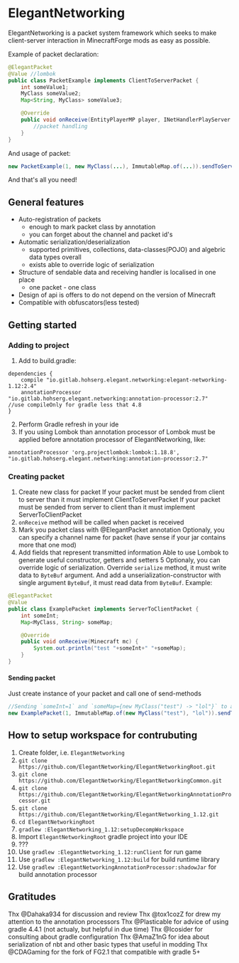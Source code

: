 # ElegantNetworking

ElegantNetworking is a packet system framework which seeks to make client-server interaction in MinecraftForge mods as easy as possible. 

Example of packet declaration:
```java
@ElegantPacket
@Value //lombok
public class PacketExample implements ClientToServerPacket {
    int someValue1;
    MyClass someValue2;
    Map<String, MyClass> someValue3;

    @Override
    public void onReceive(EntityPlayerMP player, INetHandlerPlayServer handler) {
        //packet handling
    }
}
```
And usage of packet:
```java
new PacketExample(1, new MyClass(...), ImmutableMap.of(...)).sendToServer();
```
And that's all you need!

## General features
+ Auto-registration of packets
  * enough to mark packet class by annotation
  * you can forget about the channel and packet id's
+ Automatic serialization/deserialization
  * supported primitives, collections, data-classes(POJO) and algebric data types overall
  * exists able to override logic of serialization
+ Structure of sendable data and receiving handler is localised in one place
  * one packet - one class
+ Design of api is offers to do not depend on the version of Minecraft
+ Compatible with obfuscators(less tested)

## Getting started
### Adding to project
1. Add to build.gradle:
```groowy
dependencies {
    compile "io.gitlab.hohserg.elegant.networking:elegant-networking-1.12:2.4"
    annotationProcessor  "io.gitlab.hohserg.elegant.networking:annotation-processor:2.7"   //use compileOnly for gradle less that 4.8
}
```
2. Perform Gradle refresh in your ide
3. If you using Lombok than annotation processor of Lombok must be applied before annotation processor of ElegantNetworking, like:
```groowy
annotationProcessor 'org.projectlombok:lombok:1.18.8', "io.gitlab.hohserg.elegant.networking:annotation-processor:2.7"
```
### Creating packet
1. Create new class for packet
If your packet must be sended from client to server than it must implement ClientToServerPacket
If your packet must be sended from server to client than it must implement ServerToClientPacket
2. `onReceive` method will be called when packet is received
3. Mark you packet class with @ElegantPacket annotation
Optionaly, you can specify a channel name for packet (have sense if your jar contains more that one mod)
4. Add fields that represent transmitted information
Able to use Lombok to generate useful constructor, getters and setters
5 Optionaly, you can override logic of serialization. 
Override `serialize` method, it must write data to `ByteBuf` argument.
And add a unserialization-constructor with single argument `ByteBuf`, it must read data from `ByteBuf`.
Example:
```java
@ElegantPacket
@Value
public class ExamplePacket implements ServerToClientPacket {
    int someInt;
    Map<MyClass, String> someMap;

    @Override
    public void onReceive(Minecraft mc) {
        System.out.println("test "+someInt+" "+someMap);
    }
}
```
#### Sending packet
Just create instance of your packet and call one of send-methods
```java
//Sending `someInt=1` and `someMap={new MyClass("test") -> "lol"}` to all players in dimension `world`
new ExamplePacket(1, ImmutableMap.of(new MyClass("test"), "lol")).sendToDimension(world);
```

## How to setup workspace for contrubuting
1. Create folder, i.e. `ElegantNetworking`
2. `git clone https://github.com/ElegantNetworking/ElegantNetworkingRoot.git`
3. `git clone https://github.com/ElegantNetworking/ElegantNetworkingCommon.git`
4. `git clone https://github.com/ElegantNetworking/ElegantNetworkingAnnotationProcessor.git`
5. `git clone https://github.com/ElegantNetworking/ElegantNetworking_1.12.git`
6. `cd ElegantNetworkingRoot`
7. `gradlew :ElegantNetworking_1.12:setupDecompWorkspace`
8. Import `ElegantNetworkingRoot` gradle project into your IDE
9. ???
10. Use `gradlew :ElegantNetworking_1.12:runClient` for run game
11. Use `gradlew :ElegantNetworking_1.12:build` for build runtime library
12. Use `gradlew :ElegantNetworkingAnnotationProcessor:shadowJar` for build annotation processor

## Gratitudes
Thx @Dahaka934 for discussion and review
Thx @tox1cozZ for drew my attention to the annotation processors
Thx @Plasticable for advice of using gradle 4.4.1 (not actualy, but helpful in due time)
Thx @Icosider for consulting about gradle configuration
Thx @AmaZ1nG for idea about serialization of nbt and other basic types that useful in modding
Thx @CDAGaming for the fork of FG2.1 that compatible with gradle 5+
